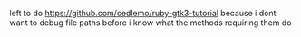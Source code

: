 left to do https://github.com/cedlemo/ruby-gtk3-tutorial because i dont want to
debug file paths before i know what the methods requiring them do
